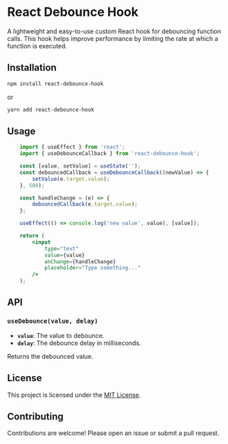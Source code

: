 # React Debounce Hook

A lightweight and easy-to-use custom React hook for debouncing function calls. This hook helps improve performance by limiting the rate at which a function is executed.

## Installation

```bash
npm install react-debounce-hook
```

or

```bash
yarn add react-debounce-hook
```

## Usage

```jsx
    import { useEffect } from 'react';
    import { useDebounceCallback } from 'react-debounce-hook';

    const [value, setValue] = useState('');
    const debouncedCallback = useDebounceCallback((newValue) => {
        setValue(e.target.value);
    }, 500);

    const handleChange = (e) => {
        debouncedCallback(e.target.value);
    };

    useEffect(() => console.log('new value', value), [value]);

    return (
        <input
            type="text"
            value={value}
            onChange={handleChange}
            placeholder="Type something..."
        />
    );
```

## API

### `useDebounce(value, delay)`

- **`value`**: The value to debounce.
- **`delay`**: The debounce delay in milliseconds.

Returns the debounced value.

## License

This project is licensed under the [MIT License](LICENSE).

## Contributing

Contributions are welcome! Please open an issue or submit a pull request.